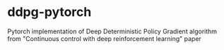 # ddpg-pytorch
Pytorch implementation of Deep Deterministic Policy Gradient algorithm from "Continuous control with deep reinforcement learning" paper 

